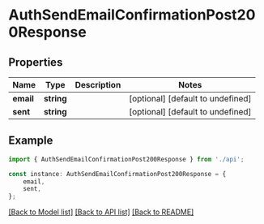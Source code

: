 # AuthSendEmailConfirmationPost200Response


## Properties

Name | Type | Description | Notes
------------ | ------------- | ------------- | -------------
**email** | **string** |  | [optional] [default to undefined]
**sent** | **string** |  | [optional] [default to undefined]

## Example

```typescript
import { AuthSendEmailConfirmationPost200Response } from './api';

const instance: AuthSendEmailConfirmationPost200Response = {
    email,
    sent,
};
```

[[Back to Model list]](../README.md#documentation-for-models) [[Back to API list]](../README.md#documentation-for-api-endpoints) [[Back to README]](../README.md)
